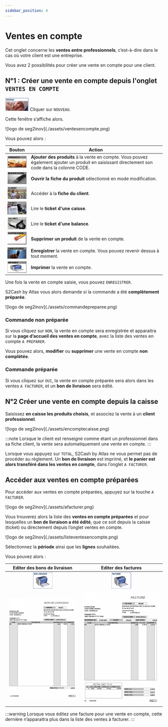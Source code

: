 ```yaml
---
sidebar_position: 4
---
```


# Ventes en compte 

Cet onglet concerne les **ventes entre professionnels**, c’est-à-dire dans le cas où votre client est une entreprise.  

Vous avez 2 possibilités pour créer une vente en compte pour une client. 

## N°1 : Créer une vente en compte depuis l'onglet ```VENTES EN COMPTE```

![illustration aspect test](./assets/nouveau.PNG)    Cliquer sur ```NOUVEAU```. 

Cette fenêtre s’affiche alors. 

<div className="contenaireImg">
    ![logo de seg2inov](./assets/ventesencompte.png)
    </div>

Vous pouvez alors : 

|Bouton |Action |
|:--:|------|
| ![illustration aspect test](./assets/produits2.PNG) | **Ajouter des produits** à la vente en compte. Vous pouvez également ajouter un produit en saisissant directement son code dans la colonne CODE.|
| ![illustration aspect test](./assets/modification2.PNG) | **Ouvrir la fiche du produit** sélectionné en mode modification. |
| ![illustration aspect test](./assets/clientcompte.PNG) | Accéder à la **fiche du client**. |
| ![illustration aspect test](./assets/caisse.PNG) | Lire le **ticket d'une caisse**. |
| ![illustration aspect test](./assets/balance.PNG) | Lire le **ticket d'une balance**. |
| ![illustration aspect test](./assets/suppression.PNG) | **Supprimer un produit** de la vente en compte. |
| ![illustration aspect test](./assets/enregistrer2.PNG) | **Enregistrer** la vente en compte. Vous pouvez revenir dessus à tout moment.|
| ![illustration aspect test](./assets/imprimer2.PNG) | **Imprimer** la vente en compte. |

Une fois la vente en compte saisie, vous pouvez ```ENREGISTRER```. 

S2Cash by Atlas vous alors demande si la commande a été **complètement préparée**. 

<div className="contenaireImg">
    ![logo de seg2inov](./assets/commandepreparee.png)
    </div>

### Commande non préparée

Si vous cliquez sur ```NON```, la vente en compte sera enregistrée et apparaitra sur la **page d’accueil des ventes en compte**, avec la liste des ventes en compte ```A PREPARER```. 

Vous pouvez alors, **modifier** ou **supprimer** une vente en compte **non complétée**. 

### Commande préparée

Si vous cliquez sur ```OUI```, la vente en compte préparée sera alors dans les ventes ```A FACTURER```, et un **bon de livraison** sera édité. 

## N°2 Créer une vente en compte depuis la caisse

Saisissez **en caisse les produits choisis**, et associez la vente à un **client professionnel**. 

<div className="contenaireImg">
    ![logo de seg2inov](./assets/encomptecaisse.png)
    </div>

:::note
Lorsque le client est renseigné comme étant un professionnel dans sa fiche client, la vente sera automatiquement une vente en compte. 
:::

Lorsque vous appuyez sur ```TOTAL```, S2Cash by Atlas ne vous permet pas de procéder au règlement. Un **bon de livraison** est imprimé, et **le panier est alors transféré dans les ventes en compte**, dans l’onglet ```A FACTURER```. 


## Accéder aux ventes en compte préparées

Pour accéder aux ventes en compte préparées, appuyez sur la touche ```A FACTURER```.  

<div className="contenaireImg">
    ![logo de seg2inov](./assets/afacturer.png)
    </div>

Vous trouverez alors la liste des **ventes en compte préparées** et pour lesquelles un **bon de livraison a été édité**, que ce soit depuis la caisse (ticket) ou directement depuis l’onglet ventes en compte.

<div className="contenaireImg">
    ![logo de seg2inov](./assets/listeventesencompte.png)
    </div>

Sélectionnez la **période** ainsi que les **lignes** souhaitées. 

Vous pouvez alors : 

|Editer des bons de livraison | Editer des factures |
|:------:|:-------:|
|![illustration aspect test](./assets/bl.PNG) | ![illustration aspect test](./assets/facture.PNG) |
|![illustration aspect test](./assets/blpdf.PNG) | ![illustration aspect test](./assets/facturepdf.PNG) |

:::warning
Lorsque vous éditez une facture pour une vente en compte, cette dernière n’apparaitra plus dans la liste des ventes à facturer. 
:::